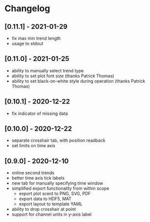 # Changelog


## [0.11.1] - 2021-01-29

- fix max min trend length
- usage to stdout


## [0.11.0] - 2021-01-25

- ability to manually select trend type
- ability to set plot font size (thanks Patrick Thomas)
- ability to set black-on-white style during operation (thanks Patrick
  Thomas)


## [0.10.1] - 2020-12-22

- fix indicator of missing data


## [0.10.0] - 2020-12-22

- separate crosshair tab, with position readback
- set limits on time axis


## [0.9.0] - 2020-12-10

- online second trends
- better time axis tick labels
- new tab for manually specifying time window 
- simplified export functionality from within scope
  - export plot scent to PNG, SVG, PDF
  - export data to HDF5, MAT
  - export layout to template YAML
- ability to drop crosshair at point
- support for channel units in y-axis label
